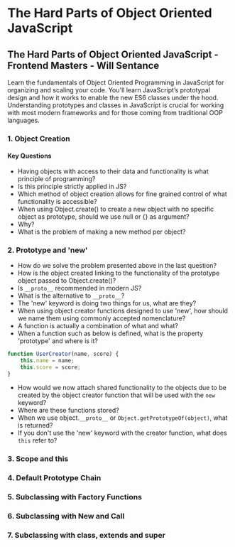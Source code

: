 # The Hard Parts of Object Oriented JavaScript

## The Hard Parts of Object Oriented JavaScript - Frontend Masters - Will Sentance

Learn the fundamentals of Object Oriented Programming in JavaScript for organizing and scaling your code. You'll learn JavaScript’s prototypal design and how it works to enable the new ES6 classes under the hood. Understanding prototypes and classes in JavaScript is crucial for working with most modern frameworks and for those coming from traditional OOP languages.

### 1. Object Creation

#### Key Questions

-   Having objects with access to their data and functionality is what principle of programming?
-   Is this principle strictly applied in JS?
-   Which method of object creation allows for fine grained control of what functionality is accessible?
-   When using Object.create() to create a new object with no specific object as prototype, should we use null or {} as argument?
-   Why?
-   What is the problem of making a new method per object?

### 2. Prototype and 'new'

-   How do we solve the problem presented above in the last question?
-   How is the object created linking to the functionality of the prototype object passed to Object.create()?
-   Is `__proto__` recommended in modern JS?
-   What is the alternative to `__proto__`?
-   The 'new' keyword is doing two things for us, what are they?
-   When using object creator functions designed to use 'new', how should we name them using commonly accepted nomenclature?
-   A function is actually a combination of what and what?
-   When a function such as below is defined, what is the property 'prototype' and where is it?

```javascript
function UserCreator(name, score) {
    this.name = name;
    this.score = score;
}
```

-   How would we now attach shared functionality to the objects due to be created by the object creator function that will be used with the `new` keyword?
-   Where are these functions stored?
-   When we use object.`__proto__` or `Object.getPrototypeOf(object)`, what is returned?
-   If you don't use the 'new' keyword with the creator function, what does `this` refer to?

### 3. Scope and this

### 4. Default Prototype Chain

### 5. Subclassing with Factory Functions

### 6. Subclassing with New and Call

### 7. Subclassing with class, extends and super
